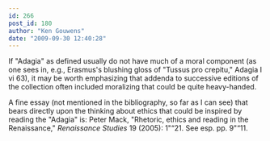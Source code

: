 ```yaml
---
id: 266
post_id: 180
author: "Ken Gouwens"
date: "2009-09-30 12:40:28"
---
```

If "Adagia" as defined usually do not have much of a moral component (as one sees in, e.g., Erasmus's blushing gloss of "Tussus pro crepitu," Adagia I vi 63), it may be worth emphasizing that addenda to successive editions of the collection often included moralizing that could be quite heavy-handed.

A fine essay (not mentioned in the bibliography, so far as I can see) that bears directly upon the thinking about ethics that could be inspired by reading the "Adagia" is: Peter Mack, "Rhetoric, ethics and reading in the Renaissance," _Renaissance Studies_ 19 (2005): 1"“21. See esp. pp. 9"“11.
